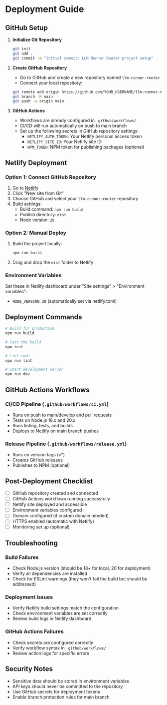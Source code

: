 # Deployment Guide

## GitHub Setup

1. **Initialize Git Repository**
   ```bash
   git init
   git add .
   git commit -m "Initial commit: LLM Runner Router project setup"
   ```

2. **Create GitHub Repository**
   - Go to GitHub and create a new repository named `llm-runner-router`
   - Connect your local repository:
   ```bash
   git remote add origin https://github.com/YOUR_USERNAME/llm-runner-router.git
   git branch -M main
   git push -u origin main
   ```

3. **GitHub Actions**
   - Workflows are already configured in `.github/workflows/`
   - CI/CD will run automatically on push to main branch
   - Set up the following secrets in GitHub repository settings:
     - `NETLIFY_AUTH_TOKEN`: Your Netlify personal access token
     - `NETLIFY_SITE_ID`: Your Netlify site ID
     - `NPM_TOKEN`: NPM token for publishing packages (optional)

## Netlify Deployment

### Option 1: Connect GitHub Repository
1. Go to [Netlify](https://netlify.com)
2. Click "New site from Git"
3. Choose GitHub and select your `llm-runner-router` repository
4. Build settings:
   - Build command: `npm run build`
   - Publish directory: `dist`
   - Node version: `20`

### Option 2: Manual Deploy
1. Build the project locally:
   ```bash
   npm run build
   ```
2. Drag and drop the `dist` folder to Netlify

### Environment Variables
Set these in Netlify dashboard under "Site settings" > "Environment variables":
- `NODE_VERSION`: `20` (automatically set via netlify.toml)

## Deployment Commands

```bash
# Build for production
npm run build

# Test the build
npm test

# Lint code
npm run lint

# Start development server
npm run dev
```

## GitHub Actions Workflows

### CI/CD Pipeline (`.github/workflows/ci.yml`)
- Runs on push to main/develop and pull requests
- Tests on Node.js 18.x and 20.x
- Runs linting, tests, and builds
- Deploys to Netlify on main branch pushes

### Release Pipeline (`.github/workflows/release.yml`)
- Runs on version tags (v*)
- Creates GitHub releases
- Publishes to NPM (optional)

## Post-Deployment Checklist

- [ ] GitHub repository created and connected
- [ ] GitHub Actions workflows running successfully
- [ ] Netlify site deployed and accessible
- [ ] Environment variables configured
- [ ] Domain configured (if custom domain needed)
- [ ] HTTPS enabled (automatic with Netlify)
- [ ] Monitoring set up (optional)

## Troubleshooting

### Build Failures
- Check Node.js version (should be 18+ for local, 20 for deployment)
- Verify all dependencies are installed
- Check for ESLint warnings (they won't fail the build but should be addressed)

### Deployment Issues
- Verify Netlify build settings match the configuration
- Check environment variables are set correctly
- Review build logs in Netlify dashboard

### GitHub Actions Failures
- Check secrets are configured correctly
- Verify workflow syntax in `.github/workflows/`
- Review action logs for specific errors

## Security Notes

- Sensitive data should be stored in environment variables
- API keys should never be committed to the repository
- Use GitHub secrets for deployment tokens
- Enable branch protection rules for main branch